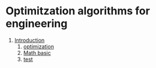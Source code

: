 # Optimitzation algorithms for engineering

1. [Introduction](#Introduction)
    1. [optimization](https://benzlxs.github.io/optimization4engineering/introductions)
    2. [Math basic](https://benzlxs.github.io/optimization4engineering/introductions/math_background)
    3. [test](https://github.com/Benzlxs/optimization4engineering/blob/master/introductions/index_math.md)


